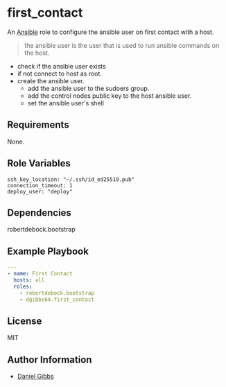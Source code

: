 # first_contact

An [Ansible](https://www.ansible.com) role to configure the ansible user on first contact with a host.

> the ansible user is the user that is used to run ansible commands on the host.

- check if the ansible user exists
- if not connect to host as root.
- create the ansible user.
  - add the ansible user to the sudoers group.
  - add the control nodes public key to the host ansible user.
  - set the ansible user's shell

## Requirements

None.

## Role Variables

```
ssh_key_location: "~/.ssh/id_ed25519.pub"
connection_timeout: 1
deploy_user: "deploy"
```

## Dependencies

robertdebock.bootstrap

## Example Playbook

```yaml
---
- name: First Contact
  hosts: all
  roles:
    - robertdebock.bootstrap
    - dgibbs64.first_contact
```

## License

MIT

## Author Information

- [Daniel Gibbs](https://danielgibbs.co.uk)
